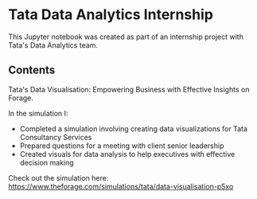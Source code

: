 # Tata Data Analytics Internship

This Jupyter notebook was created as part of an internship project with Tata's Data Analytics team. 

## Contents

Tata's Data Visualisation: Empowering Business with Effective Insights on Forage. 

In the simulation I:
- Completed a simulation involving creating data visualizations for Tata Consultancy Services
- Prepared questions for a meeting with client senior leadership
- Created visuals for data analysis to help executives with effective decision making
 
Check out the simulation here: https://www.theforage.com/simulations/tata/data-visualisation-p5xo
